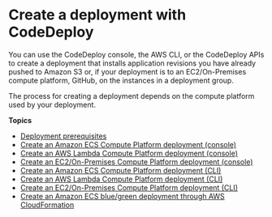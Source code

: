 # Create a deployment with CodeDeploy<a name="deployments-create"></a>

You can use the CodeDeploy console, the AWS CLI, or the CodeDeploy APIs to create a deployment that installs application revisions you have already pushed to Amazon S3 or, if your deployment is to an EC2/On\-Premises compute platform, GitHub, on the instances in a deployment group\.

The process for creating a deployment depends on the compute platform used by your deployment\. 

**Topics**
+ [Deployment prerequisites](deployments-create-prerequisites.md)
+ [Create an Amazon ECS Compute Platform deployment \(console\)](deployments-create-console-ecs.md)
+ [Create an AWS Lambda Compute Platform deployment \(console\)](deployments-create-console-lambda.md)
+ [Create an EC2/On\-Premises Compute Platform deployment \(console\)](deployments-create-console.md)
+ [Create an Amazon ECS Compute Platform deployment \(CLI\)](deployments-create-ecs-cli.md)
+ [Create an AWS Lambda Compute Platform deployment \(CLI\)](deployments-create-lambda-cli.md)
+ [Create an EC2/On\-Premises Compute Platform deployment \(CLI\)](deployments-create-cli.md)
+ [Create an Amazon ECS blue/green deployment through AWS CloudFormation](deployments-create-ecs-cfn.md)